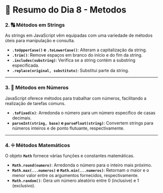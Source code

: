 # 📅 Resumo do Dia 8 - Metodos

### 2. 🔠 Métodos em Strings
As strings em JavaScript vêm equipadas com uma variedade de métodos úteis para manipulação e consulta.

- **`.toUpperCase()` e `.toLowerCase()`**: Alteram a capitalização da string.
- **`.trim()`**: Remove espaços em branco do início e do fim da string.
- **`.includes(substring)`**: Verifica se a string contém a substring especificada.
- **`.replace(original, substituto)`**: Substitui parte da string.

---

### 3. 🔢 Métodos em Números
JavaScript oferece métodos para trabalhar com números, facilitando a realização de tarefas comuns.

- **`.toFixed(n)`**: Arredonda o número para um número específico de casas decimais.
- **`parseInt(string, base)` e `parseFloat(string)`**: Convertem strings para números inteiros e de ponto flutuante, respectivamente.

---

### 4. ➗ Métodos Matemáticos
O objeto **`Math`** fornece várias funções e constantes matemáticas.

- **`Math.round(numero)`**: Arredonda o número para o inteiro mais próximo.
- **`Math.max(...numeros)` e `Math.min(...numeros)`**: Retornam o maior e o menor valor entre os argumentos fornecidos, respectivamente.
- **`Math.random()`**: Gera um número aleatório entre 0 (inclusive) e 1 (exclusivo).